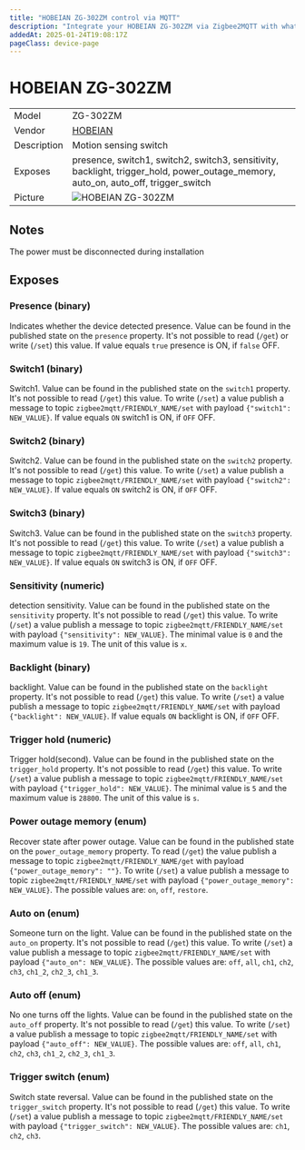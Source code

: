 ```yaml
---
title: "HOBEIAN ZG-302ZM control via MQTT"
description: "Integrate your HOBEIAN ZG-302ZM via Zigbee2MQTT with whatever smart home infrastructure you are using without the vendor's bridge or gateway."
addedAt: 2025-01-24T19:08:17Z
pageClass: device-page
---
```


<!-- !!!! -->
<!-- ATTENTION: This file is auto-generated through docgen! -->
<!-- You can only edit the "Notes"-Section between the two comment lines "Notes BEGIN" and "Notes END". -->
<!-- Do not use h1 or h2 heading within "## Notes"-Section. -->
<!-- !!!! -->

# HOBEIAN ZG-302ZM

|     |     |
|-----|-----|
| Model | ZG-302ZM  |
| Vendor  | [HOBEIAN](/supported-devices/#v=HOBEIAN)  |
| Description | Motion sensing switch |
| Exposes | presence, switch1, switch2, switch3, sensitivity, backlight, trigger_hold, power_outage_memory, auto_on, auto_off, trigger_switch |
| Picture | ![HOBEIAN ZG-302ZM](https://www.zigbee2mqtt.io/images/devices/ZG-302ZM.png) |


<!-- Notes BEGIN: You can edit here. Add "## Notes" headline if not already present. -->
## Notes
The power must be disconnected during installation
<!-- Notes END: Do not edit below this line -->




## Exposes

### Presence (binary)
Indicates whether the device detected presence.
Value can be found in the published state on the `presence` property.
It's not possible to read (`/get`) or write (`/set`) this value.
If value equals `true` presence is ON, if `false` OFF.

### Switch1 (binary)
Switch1.
Value can be found in the published state on the `switch1` property.
It's not possible to read (`/get`) this value.
To write (`/set`) a value publish a message to topic `zigbee2mqtt/FRIENDLY_NAME/set` with payload `{"switch1": NEW_VALUE}`.
If value equals `ON` switch1 is ON, if `OFF` OFF.

### Switch2 (binary)
Switch2.
Value can be found in the published state on the `switch2` property.
It's not possible to read (`/get`) this value.
To write (`/set`) a value publish a message to topic `zigbee2mqtt/FRIENDLY_NAME/set` with payload `{"switch2": NEW_VALUE}`.
If value equals `ON` switch2 is ON, if `OFF` OFF.

### Switch3 (binary)
Switch3.
Value can be found in the published state on the `switch3` property.
It's not possible to read (`/get`) this value.
To write (`/set`) a value publish a message to topic `zigbee2mqtt/FRIENDLY_NAME/set` with payload `{"switch3": NEW_VALUE}`.
If value equals `ON` switch3 is ON, if `OFF` OFF.

### Sensitivity (numeric)
detection sensitivity.
Value can be found in the published state on the `sensitivity` property.
It's not possible to read (`/get`) this value.
To write (`/set`) a value publish a message to topic `zigbee2mqtt/FRIENDLY_NAME/set` with payload `{"sensitivity": NEW_VALUE}`.
The minimal value is `0` and the maximum value is `19`.
The unit of this value is `x`.

### Backlight (binary)
backlight.
Value can be found in the published state on the `backlight` property.
It's not possible to read (`/get`) this value.
To write (`/set`) a value publish a message to topic `zigbee2mqtt/FRIENDLY_NAME/set` with payload `{"backlight": NEW_VALUE}`.
If value equals `ON` backlight is ON, if `OFF` OFF.

### Trigger hold (numeric)
Trigger hold(second).
Value can be found in the published state on the `trigger_hold` property.
It's not possible to read (`/get`) this value.
To write (`/set`) a value publish a message to topic `zigbee2mqtt/FRIENDLY_NAME/set` with payload `{"trigger_hold": NEW_VALUE}`.
The minimal value is `5` and the maximum value is `28800`.
The unit of this value is `s`.

### Power outage memory (enum)
Recover state after power outage.
Value can be found in the published state on the `power_outage_memory` property.
To read (`/get`) the value publish a message to topic `zigbee2mqtt/FRIENDLY_NAME/get` with payload `{"power_outage_memory": ""}`.
To write (`/set`) a value publish a message to topic `zigbee2mqtt/FRIENDLY_NAME/set` with payload `{"power_outage_memory": NEW_VALUE}`.
The possible values are: `on`, `off`, `restore`.

### Auto on (enum)
Someone turn on the light.
Value can be found in the published state on the `auto_on` property.
It's not possible to read (`/get`) this value.
To write (`/set`) a value publish a message to topic `zigbee2mqtt/FRIENDLY_NAME/set` with payload `{"auto_on": NEW_VALUE}`.
The possible values are: `off`, `all`, `ch1`, `ch2`, `ch3`, `ch1_2`, `ch2_3`, `ch1_3`.

### Auto off (enum)
No one turns off the lights.
Value can be found in the published state on the `auto_off` property.
It's not possible to read (`/get`) this value.
To write (`/set`) a value publish a message to topic `zigbee2mqtt/FRIENDLY_NAME/set` with payload `{"auto_off": NEW_VALUE}`.
The possible values are: `off`, `all`, `ch1`, `ch2`, `ch3`, `ch1_2`, `ch2_3`, `ch1_3`.

### Trigger switch (enum)
Switch state reversal.
Value can be found in the published state on the `trigger_switch` property.
It's not possible to read (`/get`) this value.
To write (`/set`) a value publish a message to topic `zigbee2mqtt/FRIENDLY_NAME/set` with payload `{"trigger_switch": NEW_VALUE}`.
The possible values are: `ch1`, `ch2`, `ch3`.


